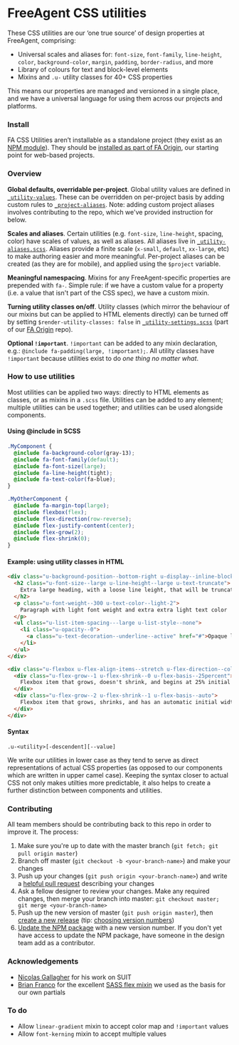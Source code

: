 # FreeAgent CSS utilities
These CSS utilities are our ‘one true source’ of design properties at FreeAgent, comprising:

* Universal scales and aliases for: `font-size`, `font-family`, `line-height`, `color`, `background-color`, `margin`, `padding`, `border-radius`, and more 
* Library of colours for text and block-level elements
* Mixins and `.u-` utility classes for 40+ CSS properties

This means our properties are managed and versioned in a single place, and we have a universal language for using them across our projects and platforms.

### Install

FA CSS Utilities aren’t installable as a standalone project (they exist as an [NPM module](https://www.npmjs.com/package/fa-css-utilities)). They should be [installed as part of FA Origin](https://github.com/fac/fa-origin#installation), our starting point for web-based projects. 

### Overview

**Global defaults, overridable per-project**. Global utility values are defined in [`_utility-values`](https://github.com/fac/fa-css-utilities/blob/master/_utility-values.scss). These can be overridden on per-project basis by adding custom rules to [`_project-aliases`](https://github.com/fac/fa-css-utilities/blob/master/_project-aliases.scss). Note: adding custom project aliases involves contributing to the repo, which we've provided instruction for below.

**Scales and aliases**. Certain utilities (e.g. `font-size`, `line-height`, spacing, color) have scales of values, as well as aliases. All aliases live in [`_utility-aliases.scss`](https://github.com/fac/fa-css-utilities/blob/master/_utility-aliases.scss). Aliases provide a finite scale (`x-small`, `default`, `xx-large`, etc) to make authoring easier and more meaningful. Per-project aliases can be created (as they are for mobile), and applied using the `$project` variable. 

**Meaningful namespacing**. Mixins for any FreeAgent-specific properties are prepended with `fa-`. Simple rule: if we have a custom value for a property (i.e. a value that isn't part of the CSS spec), we have a custom mixin. 

**Turning utility classes on/off**. Utility classes (which mirror the behaviour of our mixins but can be applied to HTML elements directly) can be turned off by setting `$render-utility-classes: false` in [`_utility-settings.scss`](https://github.com/fac/fa-origin/blob/master/assets/scss/_utility-settings.scss) (part of our [FA Origin](https://github.com/fac/fa-origin) repo).

**Optional `!important`**. `!important` can be added to any mixin declaration, e.g.: `@include fa-padding(large, !important);`. All utility classes have `!important` because utilities exist to do _one thing no matter what_.

### How to use utilities

Most utilities can be applied two ways: directly to HTML elements as classes, or as mixins in a `.scss` file. Utilities can be added to any element; multiple utilities can be used together; and utilities can be used alongside components.
 
#### Using @include in SCSS
 
```scss
.MyComponent {
  @include fa-background-color(gray-13);
  @include fa-font-family(default);
  @include fa-font-size(large);
  @include fa-line-height(tight);
  @include fa-text-color(fa-blue);
}

.MyOtherComponent {
  @include fa-margin-top(large);
  @include flexbox(flex);
  @include flex-direction(row-reverse);
  @include flex-justify-content(center);
  @include flex-grow(2);
  @include flex-shrink(0);
}
```

#### Example: using utility classes in HTML
```html
<div class="u-background-position--bottom-right u-display--inline-block u-margin-bottom--default">
  <h2 class="u-font-size--large u-line-height--large u-text-truncate">
    Extra large heading, with a loose line leight, that will be truncated
  </h2>
  <p class="u-font-weight--300 u-text-color--light-2">
    Paragraph with light font weight and extra extra light text color
  </p>
  <ul class="u-list-item-spacing---large u-list-style--none">
    <li class="u-opacity--0">
      <a class="u-text-decoration--underline--active" href="#">Opaque list item containing an anchor that gets a text underline when :active</a>
    </li>
  </ul>
</div>
```

```html
<div class="u-flexbox u-flex-align-items--stretch u-flex-direction--column-reverse">
  <div class="u-flex-grow--1 u-flex-shrink--0 u-flex-basis--25percent">
    Flexbox item that grows, doesn't shrink, and begins at 25% initial width
  </div>
  <div class="u-flex-grow--2 u-flex-shrink--1 u-flex-basis--auto">
    Flexbox item that grows, shrinks, and has an automatic initial width
  </div>
</div>
```

#### Syntax
```
.u-<utility>[-descendent][--value]
```

We write our utilities in lower case as they tend to serve as direct representations of actual CSS properties (as opposed to our components which are written in upper camel case). Keeping the syntax closer to actual CSS not only makes utilties more predictable, it also helps to create a further distinction between components and utilities.

### Contributing
All team members should be contributing back to this repo in order to improve it. The process:

1. Make sure you're up to date with the master branch (`git fetch; git pull origin master`)
2. Branch off master (`git checkout -b <your-branch-name>`) and make your changes
3. Push up your changes (`git push origin <your-branch-name>`) and write a [helpful pull request](https://github.com/blog/1943-how-to-write-the-perfect-pull-request) describing your changes
4. Ask a fellow designer to review your changes. Make any required changes, then merge your branch into master: `git checkout master; git merge <your-branch-name>`
5. Push up the new version of master (`git push origin master`), then [create a new release](https://help.github.com/articles/creating-releases/) (tip: [choosing version numbers](http://semver.org/))
6. [Update the NPM package](https://docs.npmjs.com/getting-started/publishing-npm-packages) with a new version number. If you don't yet have access to update the NPM package, have someone in the design team add as a contributor.


### Acknowledgements
* [Nicolas Gallagher](https://github.com/necolas) for his work on SUIT
* [Brian Franco](https://github.com/mastastealth) for the excellent [SASS flex mixin](https://github.com/mastastealth/sass-flex-mixin) we used as the basis for our own partials

### To do
* Allow `linear-gradient` mixin to accept color map and `!important` values
* Allow `font-kerning` mixin to accept multiple values